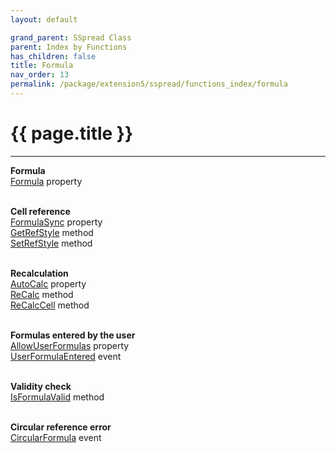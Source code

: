```yaml
---
layout: default

grand_parent: SSpread Class
parent: Index by Functions
has_children: false
title: Formula
nav_order: 13
permalink: /package/extension5/sspread/functions_index/formula
---
```

# {{ page.title }}
---


**Formula**<br>
[Formula](/package/extension5/sspread/properties/formula) property<br><br>

**Cell reference**<br>
[FormulaSync](/package/extension5/sspread/properties/FormulaSync) property<br>
[GetRefStyle](/package/extension5/sspread/methods/GetRefStyle) method<br>
[SetRefStyle](/package/extension5/sspread/methods/setRefStyle) method<br><br>

**Recalculation**<br>
[AutoCalc](/package/extension5/sspread/properties/autocalc) property<br>
[ReCalc](/package/extension5/sspread/methods/recalc) method<br>
[ReCalcCell](/package/extension5/sspread/methods/recalccell) method<br><br>

**Formulas entered by the user**<br>
[AllowUserFormulas](/package/extension5/sspread/properties/AllowUserFormulas) property<br>
[UserFormulaEntered](/package/extension5/sspread/events/UserFormulaEntered) event<br><br>

**Validity check**<br>
[IsFormulaValid](/package/extension5/sspread/methods/IsFormulaValid) method<br><br>

**Circular reference error**<br>
[CircularFormula](/package/extension5/sspread/events/CircularFormula) event<br>